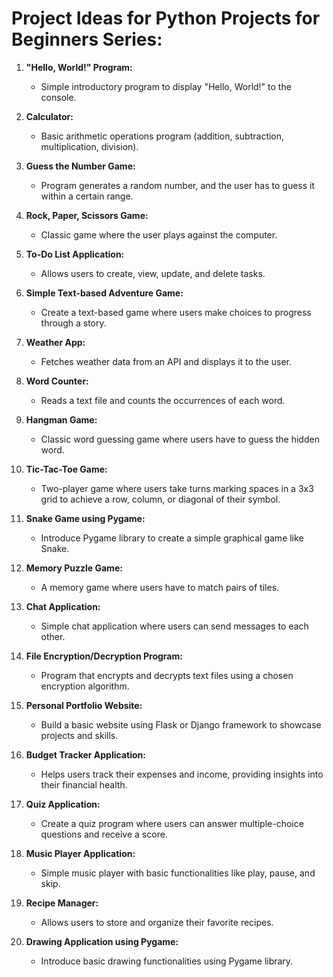 # Project Ideas for Python Projects for Beginners Series:

1. **"Hello, World!" Program:**
   - Simple introductory program to display "Hello, World!" to the console.

2. **Calculator:**
   - Basic arithmetic operations program (addition, subtraction, multiplication, division).

3. **Guess the Number Game:**
   - Program generates a random number, and the user has to guess it within a certain range.

4. **Rock, Paper, Scissors Game:**
   - Classic game where the user plays against the computer.

5. **To-Do List Application:**
   - Allows users to create, view, update, and delete tasks.

6. **Simple Text-based Adventure Game:**
   - Create a text-based game where users make choices to progress through a story.

7. **Weather App:**
   - Fetches weather data from an API and displays it to the user.

8. **Word Counter:**
   - Reads a text file and counts the occurrences of each word.

9. **Hangman Game:**
   - Classic word guessing game where users have to guess the hidden word.

10. **Tic-Tac-Toe Game:**
    - Two-player game where users take turns marking spaces in a 3x3 grid to achieve a row, column, or diagonal of their symbol.

11. **Snake Game using Pygame:**
    - Introduce Pygame library to create a simple graphical game like Snake.

12. **Memory Puzzle Game:**
    - A memory game where users have to match pairs of tiles.

13. **Chat Application:**
    - Simple chat application where users can send messages to each other.

14. **File Encryption/Decryption Program:**
    - Program that encrypts and decrypts text files using a chosen encryption algorithm.

15. **Personal Portfolio Website:**
    - Build a basic website using Flask or Django framework to showcase projects and skills.

16. **Budget Tracker Application:**
    - Helps users track their expenses and income, providing insights into their financial health.

17. **Quiz Application:**
    - Create a quiz program where users can answer multiple-choice questions and receive a score.

18. **Music Player Application:**
    - Simple music player with basic functionalities like play, pause, and skip.

19. **Recipe Manager:**
    - Allows users to store and organize their favorite recipes.

20. **Drawing Application using Pygame:**
    - Introduce basic drawing functionalities using Pygame library.
